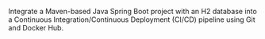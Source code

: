 Integrate a Maven-based Java Spring Boot project with an H2 database into a Continuous Integration/Continuous Deployment (CI/CD) pipeline using Git and Docker Hub.
